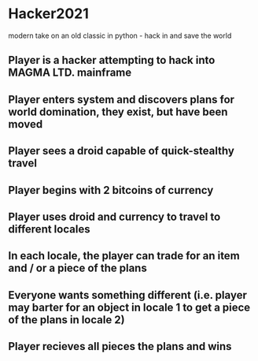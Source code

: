 # Hacker2021
modern take on an old classic in python - hack in and save the world 

## Player is a hacker attempting to hack into MAGMA LTD. mainframe 
## Player enters system and discovers plans for world domination, they exist, but have been moved
## Player sees a droid capable of quick-stealthy travel
## Player begins with 2 bitcoins of currency 
## Player uses droid and currency to travel to different locales 
## In each locale, the player can trade for an item and / or a piece of the plans
## Everyone wants something different (i.e. player may barter for an object in locale 1 to get a piece of the plans in locale 2)
## Player recieves all pieces the plans and wins 

